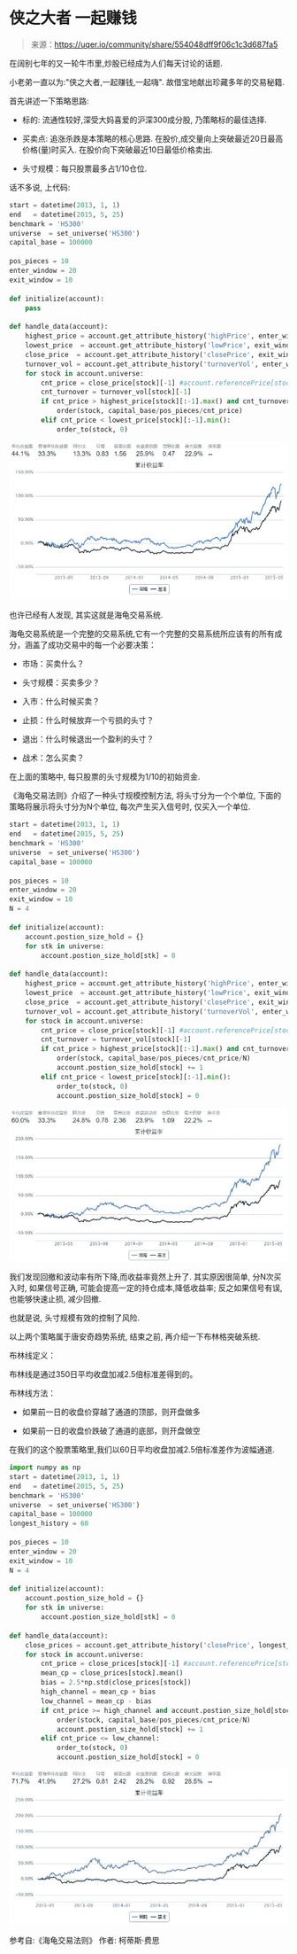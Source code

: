 

# 侠之大者 一起赚钱

> 来源：https://uqer.io/community/share/554048dff9f06c1c3d687fa5

在阔别七年的又一轮牛市里,炒股已经成为人们每天讨论的话题.

小老弟一直以为:"侠之大者,一起赚钱,一起嗨". 故借宝地献出珍藏多年的交易秘籍.

首先讲述一下策略思路:

+ 标的: 流通性较好,深受大妈喜爱的沪深300成分股, 乃策略标的最佳选择.

+ 买卖点: 追涨杀跌是本策略的核心思路. 在股价,成交量向上突破最近20日最高价格(量)时买入. 在股价向下突破最近10日最低价格卖出.

+ 头寸规模：每只股票最多占1/10仓位.

话不多说, 上代码:

```py
start = datetime(2013, 1, 1)
end   = datetime(2015, 5, 25)
benchmark = 'HS300'
universe  = set_universe('HS300')
capital_base = 100000

pos_pieces = 10
enter_window = 20
exit_window = 10

def initialize(account):
    pass

def handle_data(account):
    highest_price = account.get_attribute_history('highPrice', enter_window)
    lowest_price  = account.get_attribute_history('lowPrice', exit_window)
    close_price  = account.get_attribute_history('closePrice', exit_window)
    turnover_vol = account.get_attribute_history('turnoverVol', enter_window)
    for stock in account.universe:
        cnt_price = close_price[stock][-1] #account.referencePrice[stock]
        cnt_turnover = turnover_vol[stock][-1]
        if cnt_price > highest_price[stock][:-1].max() and cnt_turnover > turnover_vol[stock][:-1].max() and account.position.secpos.get(stock, 0)==0:
            order(stock, capital_base/pos_pieces/cnt_price)
        elif cnt_price < lowest_price[stock][:-1].min():            
            order_to(stock, 0)
```

![](img/20160730152558.jpg)

也许已经有人发现, 其实这就是海龟交易系统.

海龟交易系统是一个完整的交易系统,它有一个完整的交易系统所应该有的所有成分，涵盖了成功交易中的每一个必要决策：

+ 市场：买卖什么？

+ 头寸规模：买卖多少？

+ 入市：什么时候买卖？

+ 止损：什么时候放弃一个亏损的头寸？

+ 退出：什么时候退出一个盈利的头寸？

+ 战术：怎么买卖？

在上面的策略中, 每只股票的头寸规模为1/10的初始资金.

《海龟交易法则》介绍了一种头寸规模控制方法, 将头寸分为一个个单位, 下面的策略将展示将头寸分为N个单位, 每次产生买入信号时, 仅买入一个单位.

```py
start = datetime(2013, 1, 1)
end   = datetime(2015, 5, 25)
benchmark = 'HS300'
universe  = set_universe('HS300')
capital_base = 100000

pos_pieces = 10
enter_window = 20
exit_window = 10
N = 4

def initialize(account):
    account.postion_size_hold = {}
    for stk in universe:
        account.postion_size_hold[stk] = 0

def handle_data(account):
    highest_price = account.get_attribute_history('highPrice', enter_window)
    lowest_price  = account.get_attribute_history('lowPrice', exit_window)
    close_price  = account.get_attribute_history('closePrice', exit_window)
    turnover_vol = account.get_attribute_history('turnoverVol', enter_window)
    for stock in account.universe:
        cnt_price = close_price[stock][-1] #account.referencePrice[stock]
        cnt_turnover = turnover_vol[stock][-1]
        if cnt_price > highest_price[stock][:-1].max() and cnt_turnover > turnover_vol[stock][:-1].max() and account.postion_size_hold[stock]<N:
            order(stock, capital_base/pos_pieces/cnt_price/N)
            account.postion_size_hold[stock] += 1
        elif cnt_price < lowest_price[stock][:-1].min():
            order_to(stock, 0)
            account.postion_size_hold[stock] = 0
```

![](img/20160730152702.jpg)

我们发现回撤和波动率有所下降,而收益率竟然上升了. 其实原因很简单, 分N次买入时, 如果信号正确, 可能会提高一定的持仓成本,降低收益率; 反之如果信号有误, 也能够快速止损, 减少回撤.

也就是说, 头寸规模有效的控制了风险.

以上两个策略属于唐安奇趋势系统, 结束之前, 再介绍一下布林格突破系统.

布林线定义：

布林线是通过350日平均收盘加减2.5倍标准差得到的。

布林线方法：

+ 如果前一日的收盘价穿越了通道的顶部，则开盘做多

+ 如果前一日的收盘价跌破了通道的底部，则开盘做空

在我们的这个股票策略里,我们以60日平均收盘加减2.5倍标准差作为波幅通道.

```py
import numpy as np
start = datetime(2013, 1, 1)
end   = datetime(2015, 5, 25)
benchmark = 'HS300'
universe  = set_universe('HS300')
capital_base = 100000
longest_history = 60

pos_pieces = 10
enter_window = 20
exit_window = 10
N = 4

def initialize(account):
    account.postion_size_hold = {}
    for stk in universe:
        account.postion_size_hold[stk] = 0

def handle_data(account):
    close_prices = account.get_attribute_history('closePrice', longest_history)
    for stock in account.universe:
        cnt_price = close_prices[stock][-1] #account.referencePrice[stock]
        mean_cp = close_prices[stock].mean()
        bias = 2.5*np.std(close_prices[stock])
        high_channel = mean_cp + bias
        low_channel = mean_cp - bias
        if cnt_price >= high_channel and account.postion_size_hold[stock]<N:
            order(stock, capital_base/pos_pieces/cnt_price/N)
            account.postion_size_hold[stock] += 1
        elif cnt_price <= low_channel:
            order_to(stock, 0)
            account.postion_size_hold[stock] = 0
```

![](img/20160730152739.jpg)

参考自:《海龟交易法则》 作者: 柯蒂斯·费思

